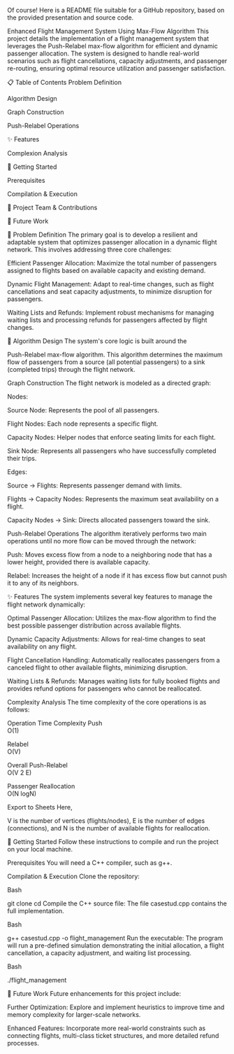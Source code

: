 Of course! Here is a README file suitable for a GitHub repository, based on the provided presentation and source code.

Enhanced Flight Management System Using Max-Flow Algorithm
This project details the implementation of a flight management system that leverages the Push-Relabel max-flow algorithm for efficient and dynamic passenger allocation. The system is designed to handle real-world scenarios such as flight cancellations, capacity adjustments, and passenger re-routing, ensuring optimal resource utilization and passenger satisfaction.



📋 Table of Contents
Problem Definition

Algorithm Design

Graph Construction

Push-Relabel Operations

✨ Features

Complexion Analysis

🚀 Getting Started

Prerequisites

Compilation & Execution

👥 Project Team & Contributions

🔮 Future Work

📝 Problem Definition
The primary goal is to develop a resilient and adaptable system that optimizes passenger allocation in a dynamic flight network. This involves addressing three core challenges:


Efficient Passenger Allocation: Maximize the total number of passengers assigned to flights based on available capacity and existing demand.


Dynamic Flight Management: Adapt to real-time changes, such as flight cancellations and seat capacity adjustments, to minimize disruption for passengers.


Waiting Lists and Refunds: Implement robust mechanisms for managing waiting lists and processing refunds for passengers affected by flight changes.

🧠 Algorithm Design
The system's core logic is built around the 

Push-Relabel max-flow algorithm. This algorithm determines the maximum flow of passengers from a source (all potential passengers) to a sink (completed trips) through the flight network.


Graph Construction
The flight network is modeled as a directed graph:


Nodes:


Source Node: Represents the pool of all passengers.


Flight Nodes: Each node represents a specific flight.


Capacity Nodes: Helper nodes that enforce seating limits for each flight.



Sink Node: Represents all passengers who have successfully completed their trips.



Edges:


Source → Flights: Represents passenger demand with limits.


Flights → Capacity Nodes: Represents the maximum seat availability on a flight.


Capacity Nodes → Sink: Directs allocated passengers toward the sink.

Push-Relabel Operations
The algorithm iteratively performs two main operations until no more flow can be moved through the network:


Push: Moves excess flow from a node to a neighboring node that has a lower height, provided there is available capacity.


Relabel: Increases the height of a node if it has excess flow but cannot push it to any of its neighbors.

✨ Features
The system implements several key features to manage the flight network dynamically:


Optimal Passenger Allocation: Utilizes the max-flow algorithm to find the best possible passenger distribution across available flights.


Dynamic Capacity Adjustments: Allows for real-time changes to seat availability on any flight.


Flight Cancellation Handling: Automatically reallocates passengers from a canceled flight to other available flights, minimizing disruption.



Waiting Lists & Refunds: Manages waiting lists for fully booked flights and provides refund options for passengers who cannot be reallocated.


Complexity Analysis
The time complexity of the core operations is as follows:

Operation	Time Complexity
Push		
O(1) 

Relabel		
O(V) 

Overall Push-Relabel		
O(V 
2
 E) 


Passenger Reallocation		
O(N
logN) 



Export to Sheets
Here, 

V is the number of vertices (flights/nodes), E is the number of edges (connections), and N is the number of available flights for reallocation.

🚀 Getting Started
Follow these instructions to compile and run the project on your local machine.

Prerequisites
You will need a C++ compiler, such as g++.

Compilation & Execution
Clone the repository:

Bash

git clone <repository-url>
cd <repository-directory>
Compile the C++ source file:
The file casestud.cpp contains the full implementation.

Bash

g++ casestud.cpp -o flight_management
Run the executable:
The program will run a pre-defined simulation demonstrating the initial allocation, a flight cancellation, a capacity adjustment, and waiting list processing.

Bash

./flight_management

🔮 Future Work
Future enhancements for this project include:


Further Optimization: Explore and implement heuristics to improve time and memory complexity for larger-scale networks.


Enhanced Features: Incorporate more real-world constraints such as connecting flights, multi-class ticket structures, and more detailed refund processes.


